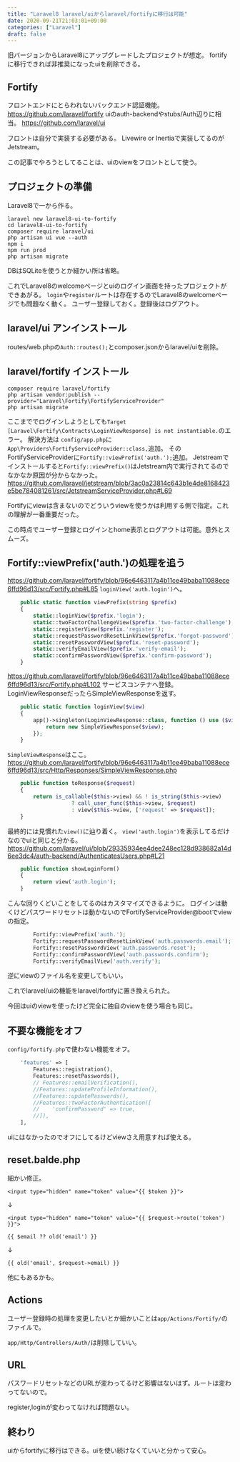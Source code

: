 ```yaml
---
title: "Laravel8 laravel/uiからlaravel/fortifyに移行は可能"
date: 2020-09-21T21:03:01+09:00
categories: ["Laravel"]
draft: false
---
```


旧バージョンからLaravel8にアップグレードしたプロジェクトが想定。
fortifyに移行できれば非推奨になったuiを削除できる。

## Fortify
フロントエンドにとらわれないバックエンド認証機能。
https://github.com/laravel/fortify
uiのauth-backendやstubs/Auth辺りに相当。
https://github.com/laravel/ui

フロントは自分で実装する必要がある。
Livewire or Inertiaで実装してるのがJetstream。

この記事でやろうとしてることは、uiのviewをフロントとして使う。

## プロジェクトの準備
Laravel8で一から作る。

```
laravel new laravel8-ui-to-fortify
cd laravel8-ui-to-fortify
composer require laravel/ui
php artisan ui vue --auth
npm i
npm run prod
php artisan migrate
```

DBはSQLiteを使うとか細かい所は省略。

これでLaravel8のwelcomeページとuiのログイン画面を持ったプロジェクトができあがる。
`login`や`register`ルートは存在するのでLaravel8のwelcomeページでも問題なく動く。
ユーザー登録しておく。登録後はログアウト。

## laravel/ui アンインストール
routes/web.phpの`Auth::routes();`とcomposer.jsonからlaravel/uiを削除。

## laravel/fortify インストール

```
composer require laravel/fortify
php artisan vendor:publish --provider="Laravel\Fortify\FortifyServiceProvider"
php artisan migrate
```

ここまででログインしようとしても`Target [Laravel\Fortify\Contracts\LoginViewResponse] is not instantiable.`のエラー。
解決方法は
`config/app.php`に`App\Providers\FortifyServiceProvider::class,`追加。
そのFortifyServiceProviderに`Fortify::viewPrefix('auth.');`追加。
Jetstreamでインストールすると`Fortify::viewPrefix()`はJetstream内で実行されてるのでなかなか原因が分からなかった。
https://github.com/laravel/jetstream/blob/3ac0a23814c643b1e4de8168423e5be784081261/src/JetstreamServiceProvider.php#L69

Fortifyにviewは含まないのでどういうviewを使うかは利用する側で指定。これの理解が一番重要だった。

この時点でユーザー登録とログインとhome表示とログアウトは可能。意外とスムーズ。

## Fortify::viewPrefix('auth.')の処理を追う
https://github.com/laravel/fortify/blob/96e6463117a4b11ce49baba11088ece6ffd96d13/src/Fortify.php#L85
`loginView('auth.login')`へ。
```php
    public static function viewPrefix(string $prefix)
    {
        static::loginView($prefix.'login');
        static::twoFactorChallengeView($prefix.'two-factor-challenge');
        static::registerView($prefix.'register');
        static::requestPasswordResetLinkView($prefix.'forgot-password');
        static::resetPasswordView($prefix.'reset-password');
        static::verifyEmailView($prefix.'verify-email');
        static::confirmPasswordView($prefix.'confirm-password');
    }
```
https://github.com/laravel/fortify/blob/96e6463117a4b11ce49baba11088ece6ffd96d13/src/Fortify.php#L102
サービスコンテナへ登録。LoginViewResponseだったらSimpleViewResponseを返す。
```php
    public static function loginView($view)
    {
        app()->singleton(LoginViewResponse::class, function () use ($view) {
            return new SimpleViewResponse($view);
        });
    }
```
`SimpleViewResponse`はここ。
https://github.com/laravel/fortify/blob/96e6463117a4b11ce49baba11088ece6ffd96d13/src/Http/Responses/SimpleViewResponse.php

```php
    public function toResponse($request)
    {
        return is_callable($this->view) && ! is_string($this->view)
                    ? call_user_func($this->view, $request)
                    : view($this->view, ['request' => $request]);
    }
```
最終的には見慣れた`view()`に辿り着く。
`view('auth.login')`を表示してるだけなのでuiと同じと分かる。
https://github.com/laravel/ui/blob/29335934ee4dee248ec128d938682a14d6ee3dc4/auth-backend/AuthenticatesUsers.php#L21
```php
    public function showLoginForm()
    {
        return view('auth.login');
    }
```

こんな回りくどいことをしてるのはカスタマイズできるように。
ログインは動くけどパスワードリセットは動かないのでFortifyServiceProvider@bootでviewの指定。
```php
        Fortify::viewPrefix('auth.');
        Fortify::requestPasswordResetLinkView('auth.passwords.email');
        Fortify::resetPasswordView('auth.passwords.reset');
        Fortify::confirmPasswordView('auth.passwords.confirm');
        Fortify::verifyEmailView('auth.verify');
```
逆にviewのファイル名を変更してもいい。

これでlaravel/uiの機能をlaravel/fortifyに置き換えられた。

今回はuiのviewを使ったけど完全に独自のviewを使う場合も同じ。

## 不要な機能をオフ
`config/fortify.php`で使わない機能をオフ。

```php
    'features' => [
        Features::registration(),
        Features::resetPasswords(),
        // Features::emailVerification(),
        //Features::updateProfileInformation(),
        //Features::updatePasswords(),
        //Features::twoFactorAuthentication([
        //    'confirmPassword' => true,
        //]),
    ],
```

uiにはなかったのでオフにしてるけどviewさえ用意すれば使える。

## reset.balde.php
細かい修正。
```
<input type="hidden" name="token" value="{{ $token }}">
```
↓
```
<input type="hidden" name="token" value="{{ $request->route('token') }}">
```

```
{{ $email ?? old('email') }}
```
↓
```
{{ old('email', $request->email) }}
```

他にもあるかも。

## Actions
ユーザー登録時の処理を変更したいとか細かいことは`app/Actions/Fortify/`のファイルで。

`app/Http/Controllers/Auth/`は削除していい。

## URL
パスワードリセットなどのURLが変わってるけど影響はないはず。ルートは変わってないので。

register,loginが変わってなければ問題ない。

## 終わり
uiからfortifyに移行はできる。uiを使い続けなくていいと分かって安心。